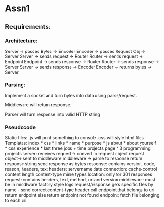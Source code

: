 # Assn1



## Requirements:

### Architecture:

Server -> passes Bytes -> Encoder
Encoder -> passes Request Obj -> Server
Server -> sends request -> Router
Router -> sends request -> Endpoint
Endpoint -> sends response -> Router
Router -> sends response -> Server
Server -> sends response -> Encoder
Encoder -> returns bytes -> Server

### Parsing:

Implement a socket and turn bytes into data using parse/request.

Middleware will return response.

Parser will turn response into valid HTTP string

### Pseudocode

Static files:
    .js
        will print something to console
    .css
        will style html files
Templates:
    index
        * css
        * links
        * name
        * purpose
        * js
    about
        * about yourself
        * css
    experience
        * last three jobs + time
    projects page
        * 3 programming projects
server:
    receives request-> convert to request object
    request object-> sent to middleware
    middleware -> parse to response
    return response string
    send response as bytes
response:
    contains version, code, reason, headers, text
    headers:
        servername
        date
        connection: 
        cache-control
        content length
        content-type mime types
        location: only for 301 responses
request:
    contains headers, text, method, uri and version
middleware:
    must be in middlware factory style
    logs request/response
    gets specific files by name
        - send correct content-type header
    call endpoint that belongs to uri
        return endpoint
        else
            return endpoint not found
endpoint:
    fetch file belonging to each uri

